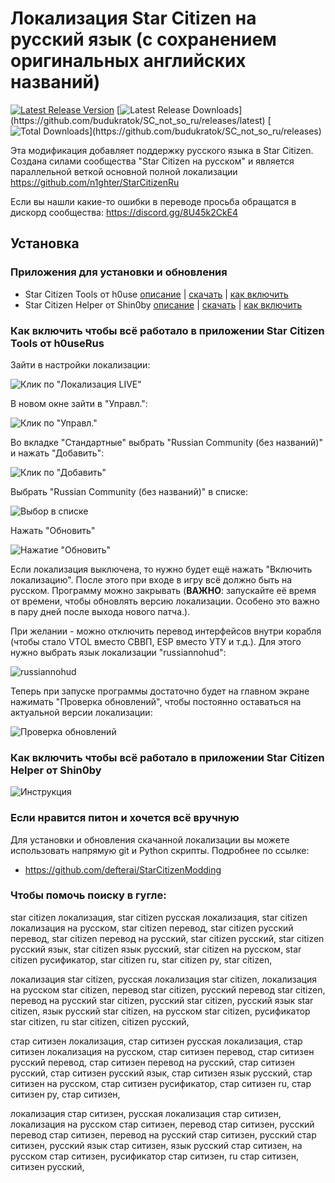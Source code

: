 # Локализация Star Citizen на русский язык (с сохранением оригинальных английских названий)

[![Latest Release Version](https://img.shields.io/github/release/budukratok/SC_not_so_ru?sort=date&label=Последняя%20версия)](https://github.com/budukratok/SC_not_so_ru/releases/latest)
[![Latest Release Downloads](https://img.shields.io/github/downloads/budukratok/SC_not_so_ru/latest/total?label=Скачиваний%20последней%20версии*)](https://github.com/budukratok/SC_not_so_ru/releases/latest)
[![Total Downloads](https://img.shields.io/github/downloads/budukratok/SC_not_so_ru/total.svg?label=Скачиваний%20всего*)](https://github.com/budukratok/SC_not_so_ru/releases) 

Эта модификация добавляет поддержку русского языка в Star Citizen.
Создана силами сообщества "Star Citizen на русском" и является параллельной веткой основной полной локализации https://github.com/n1ghter/StarCitizenRu


Если вы нашли какие-то ошибки в переводе просьба обращатся в дискорд сообщества: https://discord.gg/8U45k2CkE4

## Установка

### Приложения для установки и обновления

* Star Citizen Tools от h0use [описание](https://github.com/h0useRus/StarCitizen) | [скачать](https://github.com/h0useRus/StarCitizen/releases/latest) | [как включить](#sctools-settings)
* Star Citizen Helper от Shin0by [описание](https://github.com/Shin0by/StarCitizen-Helper) | [скачать](https://github.com/Shin0by/StarCitizen-Helper/releases/latest) | [как включить](#schelper-settings)

<a name="sctools-settings"></a>
### Как включить чтобы всё работало в приложении Star Citizen Tools от h0useRus
Зайти в настройки локализации:

![Клик по "Локализация LIVE"](/.github/images/ZDXMYFMXKNUGIHN.png)

В новом окне зайти в "Управл.":

![Клик по "Управл."](/.github/images/HIFXDFZNOLKXOGW.png)

Во вкладке "Стандартные" выбрать "Russian Community (без названий)" и нажать "Добавить":

![Клик по "Добавить"](/.github/images/RSCUUMVOTAMZRQO.png)

Выбрать "Russian Community (без названий)" в списке:

![Выбор в списке](/.github/images/PWLOHULCORZQJAO.png)

Нажать "Обновить"

![Нажатие "Обновить"](/.github/images/IXQNVCENNBLULXR.png)

Если локализация выключена, то нужно будет ещё нажать "Включить локализацию". После этого при входе в игру всё должно быть на русском. Программу можно закрывать (**ВАЖНО**: запускайте её время от времени, чтобы обновлять версию локализации. Особено это важно в пару дней после выхода нового патча.).

При желании - можно отключить перевод интерфейсов внутри корабля (чтобы стало VTOL вместо СВВП, ESP вместо УТУ и т.д.).
Для этого нужно выбрать язык локализации "russiannohud":

![russiannohud](/.github/images/GIXAVOLAZBGPNCU.png)


Теперь при запуске программы достаточно будет на главном экране нажимать "Проверка обновлений", чтобы постоянно оставаться на актуальной версии локализации:

![Проверка обновлений](/.github/images/WMNFSPIDULLIXNV.png)
 

<a name="schelper-settings"></a>
### Как включить чтобы всё работало в приложении Star Citizen Helper от Shin0by 

![Инструкция](/.github/images/nohud_example.png)


### Если нравится питон и хочется всё вручную

Для установки и обновления скачанной локализации вы можете использовать напрямую git и Python скрипты. Подробнее по ссылке:
* https://github.com/defterai/StarCitizenModding

### Чтобы помочь поиску в гугле:
star citizen локализация, star citizen русская локализация, star citizen локализация на русском, star citizen перевод, star citizen русский перевод, star citizen перевод на русский, star citizen русский, star citizen русский язык, star citizen язык русский, star citizen на русском, star citizen русификатор, star citizen ru, star citizen ру, star citizen,

локализация star citizen, русская локализация star citizen, локализация на русском star citizen, перевод star citizen, русский перевод star citizen, перевод на русский star citizen, русский star citizen, русский язык star citizen, язык русский star citizen, на русском star citizen, русификатор star citizen, ru star citizen, citizen русский,

стар ситизен локализация, стар ситизен русская локализация, стар ситизен локализация на русском, стар ситизен перевод, стар ситизен русский перевод, стар ситизен перевод на русский, стар ситизен русский, стар ситизен русский язык, стар ситизен язык русский, стар ситизен на русском, стар ситизен русификатор, стар ситизен ru, стар ситизен ру, стар ситизен,

локализация стар ситизен, русская локализация стар ситизен, локализация на русском стар ситизен, перевод стар ситизен, русский перевод стар ситизен, перевод на русский стар ситизен, русский стар ситизен, русский язык стар ситизен, язык русский стар ситизен, на русском стар ситизен, русификатор стар ситизен, ru стар ситизен, ситизен русский,
